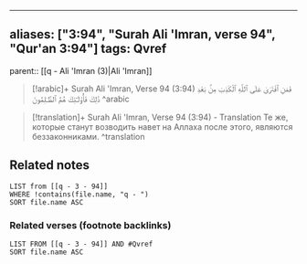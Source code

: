 
---
aliases: ["3:94", "Surah Ali 'Imran, verse 94", "Qur'an 3:94"]
tags: Qvref
---

parent:: [[q - Ali 'Imran (3)|Ali 'Imran]]

> [!arabic]+ Surah Ali 'Imran, Verse 94 (3:94)
> <span class="quran-arabic">فَمَنِ ٱفْتَرَىٰ عَلَى ٱللَّهِ ٱلْكَذِبَ مِنۢ بَعْدِ ذَٰلِكَ فَأُو۟لَـٰٓئِكَ هُمُ ٱلظَّـٰلِمُونَ</span>
^arabic

> [!translation]+ Surah Ali 'Imran, Verse 94 (3:94) - Translation
> Те же, которые станут возводить навет на Аллаха после этого, являются беззаконниками.
^translation



## Related notes
```dataview
LIST from [[q - 3 - 94]]
WHERE !contains(file.name, "q - ")
SORT file.name ASC
```

### Related verses (footnote backlinks)
```dataview
LIST FROM [[q - 3 - 94]] AND #Qvref
SORT file.name ASC
```


